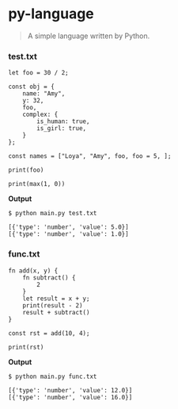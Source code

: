 # py-language

> A simple language written by Python.


### test.txt

```
let foo = 30 / 2;

const obj = {
    name: "Amy",
    y: 32,
    foo,
    complex: {
        is_human: true,
        is_girl: true,
    }
};

const names = ["Loya", "Amy", foo, foo = 5, ];

print(foo)

print(max(1, 0))
```

**Output**

```
$ python main.py test.txt

[{'type': 'number', 'value': 5.0}]
[{'type': 'number', 'value': 1.0}]
```

### func.txt

```
fn add(x, y) {
    fn subtract() {
        2
    }
    let result = x + y;
    print(result - 2)
    result + subtract()
}

const rst = add(10, 4);

print(rst)
```

**Output**

```
$ python main.py func.txt

[{'type': 'number', 'value': 12.0}]
[{'type': 'number', 'value': 16.0}]
```
